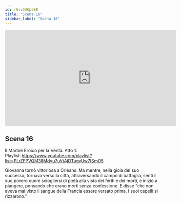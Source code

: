 ```yaml
---
id: rGsvQUKp5B8
title: "Scena 16"
sidebar_label: "Scena 16"
---
```


<div class="video-float-container">
  <iframe
    width="560"
    height="315"
    src="https://www.youtube.com/embed/rGsvQUKp5B8"
    title="YouTube video player"
    frameborder="0"
    allow="accelerometer; autoplay; clipboard-write; encrypted-media; gyroscope; picture-in-picture; web-share"
    referrerpolicy="strict-origin-when-cross-origin"
    allowfullscreen
  ></iframe>
</div>

## Scena 16

Il Martire Eroico per la Verità. Atto 1.   
Playlist: https://www.youtube.com/playlist?list=PLrZFPVQM38Mdyu7uVtAjDTugvUw7ISmO5 

Giovanna tornò vittoriosa a Orléans. Ma mentre, nella gioia del suo successo, tornava verso la città, attraversando il campo di battaglia, sentì il suo povero cuore sciogliersi di pietà alla vista dei feriti e dei morti, e iniziò a piangere, pensando che erano morti senza confessione. E disse "che non aveva mai visto il sangue della Francia essere versato prima. I suoi capelli si rizzarono."

